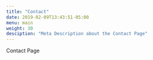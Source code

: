 ```yaml
---
title: "Contact"
date: 2019-02-09T13:43:51-05:00
menu: main
weight: 30
desciption: "Meta Description about the Contact Page"
---
```


Contact Page